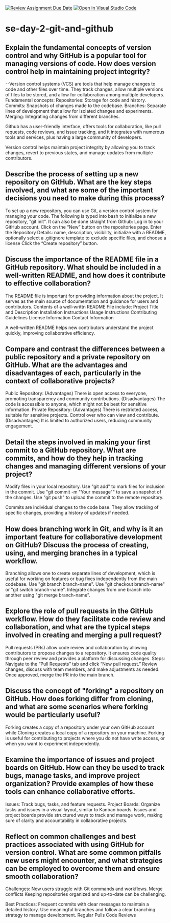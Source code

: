 [![Review Assignment Due Date](https://classroom.github.com/assets/deadline-readme-button-22041afd0340ce965d47ae6ef1cefeee28c7c493a6346c4f15d667ab976d596c.svg)](https://classroom.github.com/a/8wgCKhpZ)
[![Open in Visual Studio Code](https://classroom.github.com/assets/open-in-vscode-2e0aaae1b6195c2367325f4f02e2d04e9abb55f0b24a779b69b11b9e10269abc.svg)](https://classroom.github.com/online_ide?assignment_repo_id=15632536&assignment_repo_type=AssignmentRepo)
# se-day-2-git-and-github
## Explain the fundamental concepts of version control and why GitHub is a popular tool for managing versions of code. How does version control help in maintaining project integrity?
--Version control systems (VCS) are tools that help manage changes to code and other files over time. They track changes, allow multiple versions of files to be stored, and allow for collaboration among multiple developers. Fundamental concepts:
    Repositories: Storage for code and history.
    Commits: Snapshots of changes made to the codebase.
    Branches: Separate lines of development that allow for isolated changes and experiments.
    Merging: Integrating changes from different branches.

Github has a user-friendly interface, offers tools for collaboration, like pull requests, code reviews, and issue tracking, and it integrates with numerous tools and services, plus having a large community of developers.

Version control helps maintain project integrity by allowing you to track changes, revert to previous states, and manage updates from multiple contributors.

## Describe the process of setting up a new repository on GitHub. What are the key steps involved, and what are some of the important decisions you need to make during this process?
To set up a new repository, you can use Git, a version control system for managing your code. The following is typed into bash to initialize a new repository, "git init".
It can also be done straight from Github:
Log in to your GitHub account.
Click on the “New” button on the repositories page.
Enter the Repository Details: name, description, visibility, initialize with a README, optionally select a .gitignore template to exclude specific files, and choose a license
Click the “Create repository” button.

## Discuss the importance of the README file in a GitHub repository. What should be included in a well-written README, and how does it contribute to effective collaboration?
The README file is important for providing information about the project. It serves as the main source of documentation and guidance for users and contributors.
Contents of a well-writtn README File include:
Project Title and Description
Installation Instructions
Usage Instructions
Contributing Guidelines
License Information
Contact Information

A well-written README helps new contributors understand the project quickly, improving collaborative efficiency.

## Compare and contrast the differences between a public repository and a private repository on GitHub. What are the advantages and disadvantages of each, particularly in the context of collaborative projects?
Public Repository:
(Advantages) There is open access to everyone, promoting transparency and community contributions.
(Disadvantages) The code is accessible to anyone, which might not be best for sensitive information.
Private Repository:
(Advantages) There is restricted access, suitable for sensitive projects. Control over who can view and contribute.
(Disadvantages) It is limited to authorized users, reducing community engagement.

## Detail the steps involved in making your first commit to a GitHub repository. What are commits, and how do they help in tracking changes and managing different versions of your project?
Modify files in your local repository.
Use "git add" to mark files for inclusion in the commit.
Use "git commit -m "Your message"" to save a snapshot of the changes.
Use "git push" to upload the commit to the remote repository.

Commits are individual changes to the code base. They allow tracking of specific changes, providing a history of updates if needed.

## How does branching work in Git, and why is it an important feature for collaborative development on GitHub? Discuss the process of creating, using, and merging branches in a typical workflow.
Branching allows one to create separate lines of development, which is useful for working on features or bug fixes independently from the main codebase.
Use "git branch branch-name".
Use "git checkout branch-name" or "git switch branch-name".
Integrate changes from one branch into another using "git merge branch-name".

## Explore the role of pull requests in the GitHub workflow. How do they facilitate code review and collaboration, and what are the typical steps involved in creating and merging a pull request?
Pull requests (PRs) allow code review and collaboration by allowing contributors to propose changes to a repository. It ensures code quality through peer review and provides a platform for discussing changes.
Steps:
Navigate to the “Pull Requests” tab and click “New pull request.”
Review changes, discuss with team members, and make adjustments as needed.
Once approved, merge the PR into the main branch.

## Discuss the concept of "forking" a repository on GitHub. How does forking differ from cloning, and what are some scenarios where forking would be particularly useful?
Forking creates a copy of a repository under your own GitHub account while Cloning creates a local copy of a repository on your machine.
Forking is useful for contributing to projects where you do not have write access, or when you want to experiment independently.

## Examine the importance of issues and project boards on GitHub. How can they be used to track bugs, manage tasks, and improve project organization? Provide examples of how these tools can enhance collaborative efforts.
Issues: Track bugs, tasks, and feature requests.
Project Boards: Organize tasks and issues in a visual layout, similar to Kanban boards.
Issues and project boards provide structured ways to track and manage work, making sure of clarity and accountability in collaborative projects.

## Reflect on common challenges and best practices associated with using GitHub for version control. What are some common pitfalls new users might encounter, and what strategies can be employed to overcome them and ensure smooth collaboration?
Challenges:
New users struggle with Git commands and workflows.
Merge conflicts
Keeping repositories organized and up-to-date can be challenging.

Best Practices:
Frequent commits with clear messages to maintain a detailed history.
Use meaningful branches and follow a clear branching strategy to manage development.
Regular Pulls
Code Reviews
